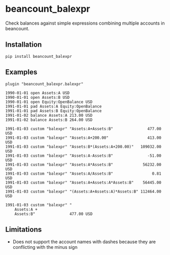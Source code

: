 # beancount_balexpr
Check balances against simple expressions combining multiple accounts in beancount.

## Installation

```
pip install beancount_balexpr
```

## Examples

```
plugin "beancount_balexpr.balexpr"

1990-01-01 open Assets:A USD
1990-01-01 open Assets:B USD
1990-01-01 open Equity:OpenBalance USD
1991-01-01 pad Assets:A Equity:OpenBalance
1991-01-01 pad Assets:B Equity:OpenBalance
1991-01-02 balance Assets:A 213.00 USD
1991-01-02 balance Assets:B 264.00 USD

1991-01-03 custom "balexpr" "Assets:A+Assets:B"               477.00 USD
1991-01-03 custom "balexpr" "Assets:A+200.00"                 413.00 USD
1991-01-03 custom "balexpr" "Assets:B*(Assets:A+200.00)"   109032.00 USD
1991-01-03 custom "balexpr" "Assets:A-Assets:B"               -51.00 USD
1991-01-03 custom "balexpr" "Assets:A*Assets:B"             56232.00 USD
1991-01-03 custom "balexpr" "Assets:A/Assets:B"                 0.81 USD
1991-01-03 custom "balexpr" "Assets:A+Assets:A*Assets:B"    56445.00 USD
1991-01-03 custom "balexpr" "(Assets:A+Assets:A)*Assets:B" 112464.00 USD

1991-01-03 custom "balexpr" "
    Assets:A +
    Assets:B"               477.00 USD
```

## Limitations

* Does not support the account names with dashes because they are conflicting with the minus sign
